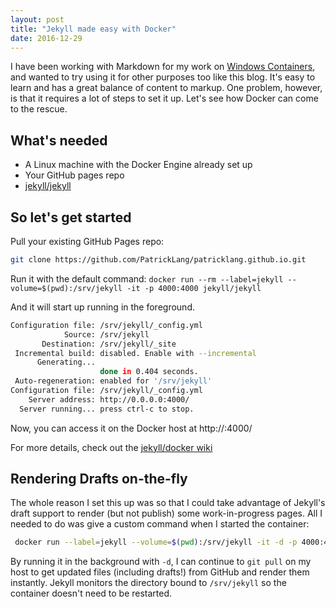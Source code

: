 ```yaml
---
layout: post
title: "Jekyll made easy with Docker"
date: 2016-12-29
---
```


I have been working with Markdown for my work on [Windows Containers](http://aka.ms/windowscontainers), and wanted to try using it for other purposes too like this blog. It's easy to learn and has a great balance of content to markup. One problem, however, is that it requires a lot of steps to set it up. Let's see how Docker can come to the rescue.

## What's needed
- A Linux machine with the Docker Engine already set up
- Your GitHub pages repo
- [jekyll/jekyll](https://hub.docker.com/r/jekyll/jekyll/)


## So let's get started

Pull your existing GitHub Pages repo:

```bash
git clone https://github.com/PatrickLang/patricklang.github.io.git
```

Run it with the default command:
`docker run --rm --label=jekyll --volume=$(pwd):/srv/jekyll -it -p 4000:4000 jekyll/jekyll`

And it will start up running in the foreground.

```bash
Configuration file: /srv/jekyll/_config.yml
            Source: /srv/jekyll
       Destination: /srv/jekyll/_site
 Incremental build: disabled. Enable with --incremental
      Generating...
                    done in 0.404 seconds.
 Auto-regeneration: enabled for '/srv/jekyll'
Configuration file: /srv/jekyll/_config.yml
    Server address: http://0.0.0.0:4000/
  Server running... press ctrl-c to stop.
```

Now, you can access it on the Docker host at http://<ip>:4000/

For more details, check out the [jekyll/docker wiki](https://github.com/jekyll/docker/wiki)

## Rendering Drafts on-the-fly

The whole reason I set this up was so that I could take advantage of Jekyll's draft support to render (but not publish) some work-in-progress pages. All I needed to do was give a custom command when I started the container:

```bash
 docker run --label=jekyll --volume=$(pwd):/srv/jekyll -it -d -p 4000:4000 jekyll/jekyll jekyll serve --drafts
```

By running it in the background with `-d`, I can continue to `git pull` on my host to get updated files (including drafts!) from GitHub and render them instantly. Jekyll monitors the directory bound to `/srv/jekyll` so the container doesn't need to be restarted.